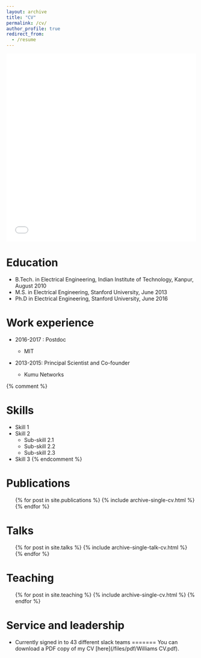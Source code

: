 ```yaml
---
layout: archive
title: "CV"
permalink: /cv/
author_profile: true
redirect_from:
  - /resume
---
```


<iframe src="/files/pdf/Williams CV.pdf" width="100%" height="500" frameborder="no" border="0" marginwidth="0" marginheight="0"></iframe>

Education
======
* B.Tech. in Electrical Engineering, Indian Institute of Technology, Kanpur, August 2010
* M.S. in Electrical Engineering, Stanford University, June 2013
* Ph.D in Electrical Engineering, Stanford University, June 2016

Work experience
======
* 2016-2017 : Postdoc  
  * MIT 

* 2013-2015: Principal Scientist and Co-founder
  * Kumu Networks

{% comment %}

Skills
======
* Skill 1
* Skill 2
  * Sub-skill 2.1
  * Sub-skill 2.2
  * Sub-skill 2.3
* Skill 3
{% endcomment %}

Publications
======
  <ul>{% for post in site.publications %}
    {% include archive-single-cv.html %}
  {% endfor %}</ul>
  
Talks
======
  <ul>{% for post in site.talks %}
    {% include archive-single-talk-cv.html %}
  {% endfor %}</ul>
  
Teaching
======
  <ul>{% for post in site.teaching %}
    {% include archive-single-cv.html %}
  {% endfor %}</ul>
  
Service and leadership
======
* Currently signed in to 43 different slack teams
=======
You can download a PDF copy of my CV [here](/files/pdf/Williams CV.pdf).
